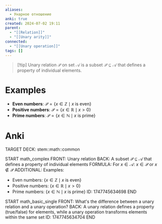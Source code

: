 ```yaml
---
aliases:
  - Унарное отношение
anki: true
created: 2024-07-02 19:11
parent:
  - "[[Relation]]"
  - "[[Unary arity]]"
connected:
  - "[[Unary operation]]"
tags: []
---
```


> [!tip] Unary relation $\mathcal{P}$ on set $\mathcal{A}$
> is a subset $\mathcal{P} \subseteq \mathcal{A}$ that defines a property of individual elements.

# Examples
- **Even numbers**: $\mathcal{P} = \{x \in \mathbb{Z} \mid x \text{ is even}\}$
- **Positive numbers**: $\mathcal{P} = \{x \in \mathbb{R} \mid x > 0\}$
- **Prime numbers**: $\mathcal{P} = \{x \in \mathbb{N} \mid x \text{ is prime}\}$

# Anki
TARGET DECK: stem::math::common

START
math_complex
FRONT: Unary relation
BACK: A subset $\mathcal{P} \subseteq \mathcal{A}$ that defines a property of individual elements
FORMULA: For $x \in \mathcal{A}$: $x \in \mathcal{P}$ or $x \notin \mathcal{P}$
ADDITIONAL: Examples:
- Even numbers: $\{x \in \mathbb{Z} \mid x \text{ is even}\}$
- Positive numbers: $\{x \in \mathbb{R} \mid x > 0\}$
- Prime numbers: $\{x \in \mathbb{N} \mid x \text{ is prime}\}$
ID: 1747745634698
END

START
math_basic_single
FRONT: What's the difference between a unary relation and a unary operation?
BACK: A unary relation defines a property (true/false) for elements, while a unary operation transforms elements within the same set
ID: 1747745634704
END